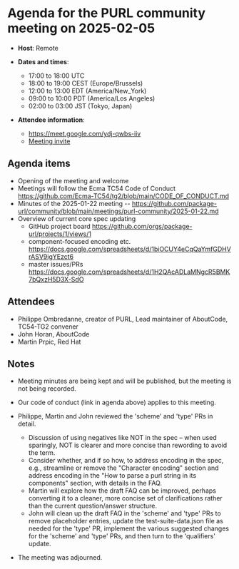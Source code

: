 # Agenda for the PURL community meeting on 2025-02-05

- **Host**: Remote
- **Dates and times**:
    - 17:00 to 18:00 UTC
    - 18:00 to 19:00 CEST (Europe/Brussels)
    - 12:00 to 13:00 EDT (America/New_York)
    - 09:00 to 10:00 PDT (America/Los Angeles)
    - 02:00 to 03:00 JST (Tokyo, Japan)

- **Attendee information**:
  - https://meet.google.com/ydj-qwbs-iiv
  - [Meeting invite](https://calendar.google.com/calendar/event?action=TEMPLATE&tmeid=MWliM3RyZXRpdmI4NXFoYXR1MzRkdmg0a3ZfMjAyNTAxMjJUMTcwMDAwWiBjX2Q4YjE1NDIwZGZmMTdiNzk1OWUyOWE1MWFlMzI0MDk1MWNiZTM4ZGIxZGFlNDU5NzJhODVjOWE3MTEyMDQyMDVAZw&tmsrc=c_d8b15420dff17b7959e29a51ae3240951cbe38db1dae45972a85c9a711204205%40group.calendar.google.com&scp=ALL)

## Agenda items
- Opening of the meeting and welcome
- Meetings will follow the Ecma TC54 Code of Conduct https://github.com/Ecma-TC54/tg2/blob/main/CODE_OF_CONDUCT.md
- Minutes of the 2025-01-22 meeting -- https://github.com/package-url/community/blob/main/meetings/purl-community/2025-01-22.md
- Overview of current core spec updating
    - GitHub project board https://github.com/orgs/package-url/projects/1/views/1
    - component-focused encoding etc.  https://docs.google.com/spreadsheets/d/1biOCUY4eCqQaYmfGDHVrASV9igYEzct6
    - master issues/PRs https://docs.google.com/spreadsheets/d/1H2QAcADLaMNgcR5BMK7bQxzH5D3X-SdO

## Attendees
- Philippe Ombredanne, creator of PURL, Lead maintainer of AboutCode, TC54-TG2 convener
- John Horan, AboutCode
- Martin Prpic, Red Hat

## Notes
- Meeting minutes are being kept and will be published, but the meeting is not being recorded.
- Our code of conduct (link in agenda above) applies to this meeting.
- Philippe, Martin and John reviewed the 'scheme' and 'type' PRs in detail.
    - Discussion of using negatives like NOT in the spec – when used sparingly, NOT is clearer and more concise than rewording to avoid the term.
    - Consider whether, and if so how, to address encoding in the spec, e.g., streamline or remove the "Character encoding" section and address encoding in the "How to parse a purl string in its components" section, with details in the FAQ.
    - Martin will explore how the draft FAQ can be improved, perhaps converting it to a cleaner, more concise set of clarifications rather than the current question/answer structure.
    - John will clean up the draft FAQ in the 'scheme' and 'type' PRs to remove placeholder entries, update the test-suite-data.json file as needed for the 'type' PR, implement the various suggested changes for the 'scheme' and 'type' PRs, and then turn to the 'qualifiers' update.

- The meeting was adjourned.
